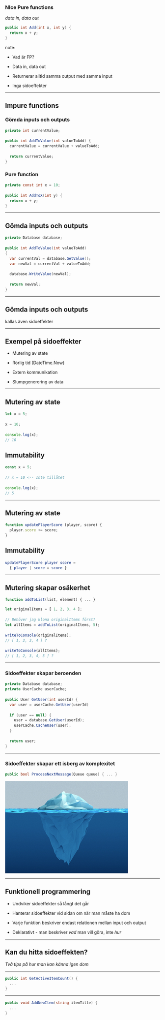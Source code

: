 ### NIce Pure functions
*data in, data out*

```cs
public int Add(int x, int y) {
  return x + y;
}
```

note:

- Vad är FP?

- Data in, data out

- Returnerar alltid samma output med samma input

- Inga sidoeffekter

---

## Impure functions
### Gömda inputs och outputs

```cs
private int currentValue;

public int AddToValue(int valueToAdd) {
  currentValue = currentValue + valueToAdd;

  return currentValue;
}
```

### Pure function

```cs
private const int x = 10;

public int AddToX(int y) {
  return x + y;
}
```

---

## Gömda inputs och outputs

```cs
private Database database;

public int AddToValue(int valueToAdd)
{
  var currentVal = database.GetValue();
  var newVal = currentVal + valueToAdd;

  database.WriteValue(newVal);

  return newVal;
}
```

---

## Gömda inputs och outputs

kallas även sidoeffekter

---

## Exempel på sidoeffekter

- Mutering av state

- Rörlig tid (DateTime.Now)

- Extern kommunikation

- Slumpgenerering av data

---

## Mutering av state

```js
let x = 5;

x = 10;

console.log(x);
// 10
```

## Immutability

```js
const x = 5;

// x = 10 <-- Inte tillåtet

console.log(x);
// 5
```

---

## Mutering av state

```js
function updatePlayerScore (player, score) {
  player.score += score;
}
```

## Immutability

```elm
updatePlayerScore player score =
  { player | score = score }
```


---

## Mutering skapar osäkerhet

```js
function addToList(list, element) { ... }
```

```js
let originalItems = [ 1, 2, 3, 4 ];

// Behöver jag klona originalItems först?
let allItems = addToList(originalItems, 5);

writeToConsole(originalItems); 
// [ 1, 2, 3, 4 ] ?

writeToConsole(allItems);      
// [ 1, 2, 3, 4, 5 ] ?
```

---

### Sidoeffekter skapar beroenden

```cs
private Database database;
private UserCache userCache;

public User GetUser(int userId) {
  var user = userCache.GetUser(userId)

  if (user == null) {
    user = database.GetUser(userId);
    userCache.CacheUser(user);
  }

  return user;
}
```

---

### Sidoeffekter skapar ett isberg av komplexitet

```cs
public bool ProcessNextMessage(Queue queue) { ... }
```

![isberg](/img/iceberg.jpg)

---


## Funktionell programmering

- Undviker sidoeffekter så långt det går

- Hanterar sidoeffekter vid sidan om när man måste ha dom

- Varje funktion beskriver endast relationen mellan input och output

- Deklarativt - man beskriver *vad* man vill göra, inte *hur*

---

## Kan du hitta sidoeffekten?

*Två tips på hur man kan känna igen dom*

---

```cs
public int GetActiveItemCount() {
  ...
}
```

---

```cs
public void AddNewItem(string itemTitle) {
  ...
}
```